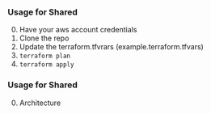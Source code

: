 ### Usage for Shared
0. Have your aws account credentials
1. Clone the repo
2. Update the terraform.tfvrars (example.terraform.tfvars)
1. `terraform plan`
2. `terraform apply`


### Usage for Shared
0. Architecture






